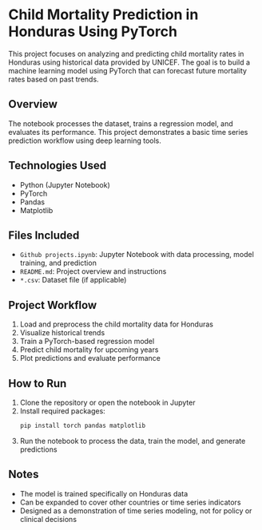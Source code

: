 # Child Mortality Prediction in Honduras Using PyTorch

This project focuses on analyzing and predicting child mortality rates in Honduras using historical data provided by UNICEF. The goal is to build a machine learning model using PyTorch that can forecast future mortality rates based on past trends.

## Overview

The notebook processes the dataset, trains a regression model, and evaluates its performance. This project demonstrates a basic time series prediction workflow using deep learning tools.

## Technologies Used

- Python (Jupyter Notebook)
- PyTorch
- Pandas
- Matplotlib

## Files Included

- `Github projects.ipynb`: Jupyter Notebook with data processing, model training, and prediction
- `README.md`: Project overview and instructions
- `*.csv`: Dataset file (if applicable)

## Project Workflow

1. Load and preprocess the child mortality data for Honduras
2. Visualize historical trends
3. Train a PyTorch-based regression model
4. Predict child mortality for upcoming years
5. Plot predictions and evaluate performance

## How to Run

1. Clone the repository or open the notebook in Jupyter
2. Install required packages:
   ```bash
   pip install torch pandas matplotlib
   ```
3. Run the notebook to process the data, train the model, and generate predictions

## Notes

- The model is trained specifically on Honduras data
- Can be expanded to cover other countries or time series indicators
- Designed as a demonstration of time series modeling, not for policy or clinical decisions
